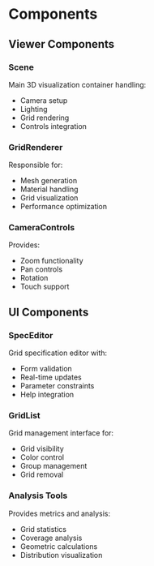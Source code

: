 # Components

## Viewer Components

### Scene
Main 3D visualization container handling:
- Camera setup
- Lighting
- Grid rendering
- Controls integration

### GridRenderer
Responsible for:
- Mesh generation
- Material handling
- Grid visualization
- Performance optimization

### CameraControls
Provides:
- Zoom functionality
- Pan controls
- Rotation
- Touch support

## UI Components

### SpecEditor
Grid specification editor with:
- Form validation
- Real-time updates
- Parameter constraints
- Help integration

### GridList
Grid management interface for:
- Grid visibility
- Color control
- Group management
- Grid removal

### Analysis Tools
Provides metrics and analysis:
- Grid statistics
- Coverage analysis
- Geometric calculations
- Distribution visualization